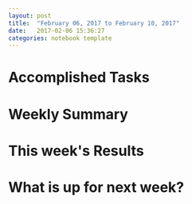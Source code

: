 ```yaml
---
layout: post
title:  "February 06, 2017 to February 10, 2017"
date:   2017-02-06 15:36:27
categories: notebook template
---
```


# Accomplished Tasks

# Weekly Summary

# This week's Results

# What is up for next week?
